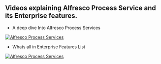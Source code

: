 ## Videos explaining Alfresco Process Service and its Enterprise features.

- A deep dive Into Alfresco Process Services

[![Alfresco Process Services](https://i.vimeocdn.com/video/1159582610_260x146)](https://player.vimeo.com/video/560976353)

<!-- <iframe src="https://player.vimeo.com/video/560976353" width="640" height="400" frameborder="0" allow="autoplay; fullscreen; picture-in-picture" allowfullscreen></iframe> -->

- Whats all in Enterprise Features List

[![Alfresco Process Services](https://i.vimeocdn.com/video/1159594910_260x146)](https://player.vimeo.com/video/560977330)

<!-- <iframe src="https://player.vimeo.com/video/560977330" width="640" height="400" frameborder="0" allow="autoplay; fullscreen; picture-in-picture" allowfullscreen></iframe> -->
